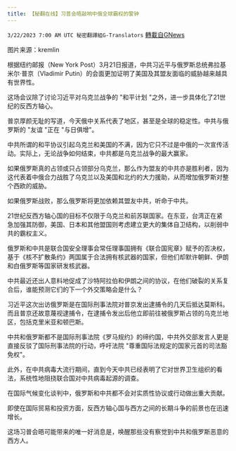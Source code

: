 ```yaml
---
title: 【秘翻在线】习普会晤敲响中俄全球霸权的警钟
---
```

`3/22/2023 7:00 AM UTC 秘密翻譯組G-Translators` [轉載自GNews](https://gnews.org/articles/1035291)

         

图片来源：kremlin

根据纽约邮报（New York Post）3月21日报道，中共习近平与俄罗斯总统弗拉基米尔·普京（Vladimir Putin）的会面更加证明了美国及其盟友面临的威胁越来越具有世界性。

这场会议除了讨论习近平对乌克兰战争的 "和平计划 "之外，进一步具体化了21世纪的反西方轴心。

普京厚颜无耻的写道，今天俄中关系代表了地区，甚至是全球的稳定性。中共与俄罗斯的 "友谊 "正在 "与日俱增"。

中共所谓的和平协议引起乌克兰和美国的不满，因为它只不过是中俄的一次宣传活动。实际上，无论战争如何结束，中共都是乌克兰战争的最大赢家。

如果俄罗斯真的占领或只占领部分乌克兰，那么作为盟友的中共亦是胜利者，因为这代表着中俄合力战胜了乌克兰以及美国和北约的大力援助，从而增加俄罗斯对整个西欧的威胁。

如果俄罗斯战败，那么俄罗斯将更加依赖其盟友中共，听命于中共。

21世纪反西方轴心国的目标不仅限于乌克兰和前苏联国家。在东亚，台湾正在紧急加强其防御，美国、日本和其他盟国则考虑建立更大的集体自卫结构，以削弱中共的霸权主义。

俄罗斯和中共是联合国安全理事会常任理事国拥有《联合国宪章》赋予的否决权，基于《核不扩散条约》两国属于合法拥有核武器的国家，但他们却默许朝鲜、伊朗和白俄罗斯等国家研发核武器。

中共最近还出人意料地促成了沙特阿拉伯和伊朗之间的协议，在他们破裂的关系复合后，谁能预测它们的下一个外交策略会是什么？

习近平这次出访俄罗斯是在国际刑事法院对普京发出逮捕令的几天后抵达莫斯科。而且普京还故意蔑视逮捕令，在逮捕令发出后他立即前往被俄罗斯占领的乌克兰地区，包括克里米亚和顿巴斯。

中共和俄罗斯都不是国际刑事法院《罗马规约》的缔约国，中共外交部发言人更是直接反驳了国际刑事法院的行动，呼吁法院 "尊重国际法规定的国家元首的司法豁免权"。

此外，在中共病毒大流行期间，直到今天中共已经表明了它对世界卫生组织的看法，系统性地阻挠联合国对中共病毒起源的调查。

在国际气候变化谈判中，俄罗斯和中共都不会对实质性协议或行动做出重大贡献。

即使在国际贸易和投资方面，反西方轴心国与西方之间的长期斗争的前景也在迅速增长。

这场习普会晤可能带来的唯一好消息是，唤醒那些没有察觉到中共和俄罗斯恶意的西方人。
